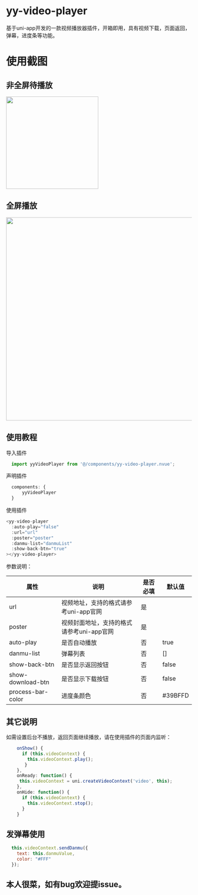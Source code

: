 # yy-video-player
基于uni-app开发的一款视频播放器插件，开箱即用，具有视频下载，页面返回，弹幕，进度条等功能。
# 使用截图
## 非全屏待播放
<img src="http://tva1.sinaimg.cn/large/007X8olVly1g7wvuhud80j30u01o0n4v.jpg" width=250>

## 全屏播放
<img src="http://tva1.sinaimg.cn/large/007X8olVly1g7wvukmml1j31o00u04fz.jpg" width=550>

## 使用教程
导入插件
  ```JavaScript
    import yyVideoPlayer from '@/components/yy-video-player.nvue';
  ```
声明插件
  ```JavaScript
    components: {
        yyVideoPlayer
    }
  ```
使用插件
  ```JavaScript
  <yy-video-player 
    :auto-play="false" 
    :url="url"  
    :poster="poster" 
    :danmu-list="danmuList"  
    :show-back-btn="true"
  ></yy-video-player>
  ```
参数说明：

| 属性 | 说明 | 是否必填 | 默认值 |
| ------ | ------ | ------ | ------ |
| url | 视频地址，支持的格式请参考uni-app官网  | 是 |  |
| poster | 视频封面地址，支持的格式请参考uni-app官网  | 是 |  |
| auto-play | 是否自动播放 | 否 | true |
| danmu-list | 弹幕列表  | 否 | [] |
| show-back-btn | 是否显示返回按钮  | 否 | false |
| show-download-btn | 是否显示下载按钮  | 否 | false |
| process-bar-color | 进度条颜色  | 否 | #39BFFD |

## 其它说明
  如需设置后台不播放，返回页面继续播放，请在使用插件的页面内监听：
  
  ```JavaScript
      onShow() {
        if (this.videoContext) {
          this.videoContext.play();
         }
      },
      onReady: function() {
       this.videoContext = uni.createVideoContext('video', this);
      },
      onHide: function() {
        if (this.videoContext) {
          this.videoContext.stop();
        }
      }
  ```
## 发弹幕使用

  ```JavaScript
    this.videoContext.sendDanmu({
      text: this.danmuValue,
      color: "#FFF"
    });
  ```

## 本人很菜，如有bug欢迎提issue。
